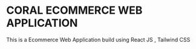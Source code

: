 # CORAL ECOMMERCE WEB APPLICATION

This is a Ecommerce Web Application build using React JS , Tailwind CSS
